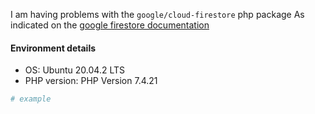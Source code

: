 I am having problems with the `google/cloud-firestore` php package
As indicated on the [google firestore documentation](https://firebase.google.com/docs/firestore/quickstart#set_up_your_development_environment)

#### Environment details
  - OS: Ubuntu 20.04.2 LTS
  - PHP version: PHP Version 7.4.21

```php
# example
```
